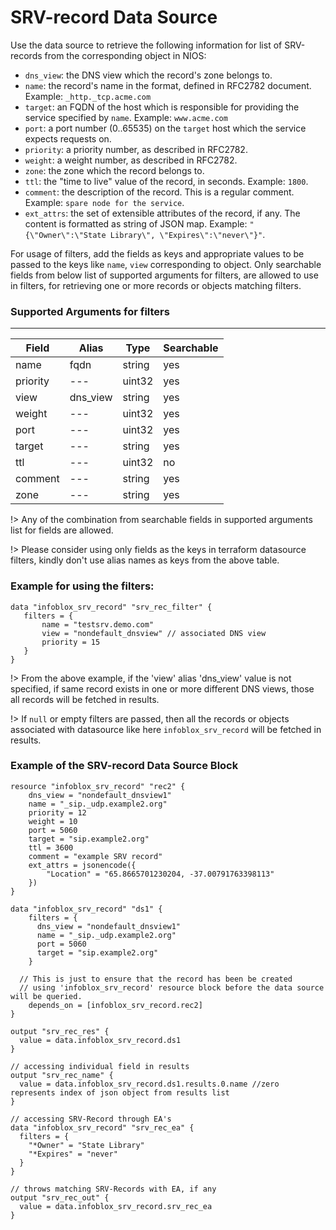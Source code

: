 # SRV-record Data Source

Use the data source to retrieve the following information for list of SRV-records from the corresponding object in NIOS:

* `dns_view`: the DNS view which the record's zone belongs to.
* `name`: the record's name in the format, defined in RFC2782 document. Example: `_http._tcp.acme.com`
* `target`: an FQDN of the host which is responsible for providing the service specified by `name`. Example: `www.acme.com`
* `port`: a port number (0..65535) on the `target` host which the service expects requests on.
* `priority`: a priority number, as described in RFC2782.
* `weight`: a weight number, as described in RFC2782.
* `zone`: the zone which the record belongs to.
* `ttl`: the "time to live" value of the record, in seconds. Example: `1800`.
* `comment`: the description of the record. This is a regular comment. Example: `spare node for the service`.
* `ext_attrs`: the set of extensible attributes of the record, if any. The content is formatted as string of JSON map. Example: `"{\"Owner\":\"State Library\", \"Expires\":\"never\"}"`.

For usage of filters, add the fields as keys and appropriate values to be passed to the keys like `name`, `view` corresponding to object. Only searchable fields
from below list of supported arguments for filters, are allowed to use in filters, for retrieving one or more records or objects matching
filters.

### Supported Arguments for filters

-----

| Field    | Alias    | Type   | Searchable |
|----------|----------|--------|------------|
| name     | fqdn     | string | yes        |
| priority | ---      | uint32 | yes        |
| view     | dns_view | string | yes        |
| weight   | ---      | uint32 | yes        |
| port     | ---      | uint32 | yes        |
| target   | ---      | string | yes        |
| ttl      | ---      | uint32 | no         |
| comment  | ---      | string | yes        |
| zone     | ---      | string | yes        |

!> Any of the combination from searchable fields in supported arguments list for fields are allowed.

!> Please consider using only fields as the keys in terraform datasource filters, kindly don't use alias names as keys from the above table.

### Example for using the filters:
 ```hcl
 data "infoblox_srv_record" "srv_rec_filter" {
    filters = {
        name = "testsrv.demo.com"
        view = "nondefault_dnsview" // associated DNS view
        priority = 15
    }
 }
 ```

!> From the above example, if the 'view' alias 'dns_view' value is not specified, if same record exists in one or more different DNS views, those
all records will be fetched in results.

!> If `null` or empty filters are passed, then all the records or objects associated with datasource like here `infoblox_srv_record` will be fetched in results.

### Example of the SRV-record Data Source Block

```hcl
resource "infoblox_srv_record" "rec2" {
    dns_view = "nondefault_dnsview1"
    name = "_sip._udp.example2.org"
    priority = 12
    weight = 10
    port = 5060
    target = "sip.example2.org"
    ttl = 3600
    comment = "example SRV record"
    ext_attrs = jsonencode({
        "Location" = "65.8665701230204, -37.00791763398113"
    })
}

data "infoblox_srv_record" "ds1" {
    filters = {
      dns_view = "nondefault_dnsview1"
      name = "_sip._udp.example2.org"
      port = 5060
      target = "sip.example2.org"
    }

  // This is just to ensure that the record has been be created
  // using 'infoblox_srv_record' resource block before the data source will be queried.
    depends_on = [infoblox_srv_record.rec2]
}

output "srv_rec_res" {
  value = data.infoblox_srv_record.ds1
}

// accessing individual field in results
output "srv_rec_name" {
  value = data.infoblox_srv_record.ds1.results.0.name //zero represents index of json object from results list
}

// accessing SRV-Record through EA's
data "infoblox_srv_record" "srv_rec_ea" {
  filters = {
    "*Owner" = "State Library"
    "*Expires" = "never"
  }
}

// throws matching SRV-Records with EA, if any
output "srv_rec_out" {
  value = data.infoblox_srv_record.srv_rec_ea
}
```
